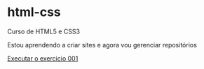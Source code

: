 # html-css
 Curso de HTML5 e CSS3

Estou aprendendo a criar sites e agora vou gerenciar repositórios

<a href="https://nicolasamedeiros.github.io/html-css/exercicios/ex001/index.html">Executar o exercicio 001</a>